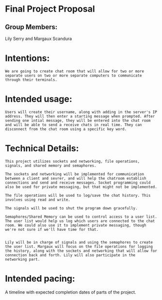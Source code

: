 # Final Project Proposal

## Group Members:

Lily Serry and Margaux Scandura
       
# Intentions:

    We are going to create chat room that will allow for two or more separate users on two or more separate computers to communicate through their terminals.
    
# Intended usage:

    Users will create their username, along with adding in the server's IP address. They will then enter a starting message when prompted. After sending one intial message, they will be entered into the chat room and will be able to send a receive chats in real time. They can disconnect from the chat room using a specific key word. 

# Technical Details:

    This project utilizes sockets and networking, file operations, signals, and shared memory and semaphores. 
    
    The sockets and networking will be implemented for communication between a client and sevrer, and will help the chatroom establish connections and send and receive messages. Socket programming could also be used for private messaging, but that might not be implemented. 
    
    The file operations will be used to log/save the chat history. This involves using read and write. 
    
    The signals will be used to shut the program down gracefully. 
    
    Semaphores/Shared Memory can be used to control access to a user list. The user list would help us log which users are connected to the chat room. We could also use it to implement private messaging, though we're not sure if we'll have time for that. 
    
    
    Lily will be in charge of signals and using the semaphores to create the user list. Margaux will focus on the file operations for logging the history, along with the sockets and networking that will allow for connection back and forth. Lily will also participate in the networking part. 
     
    
# Intended pacing:

A timeline with expected completion dates of parts of the project.
